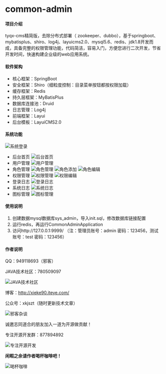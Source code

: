# common-admin

#### 项目介绍
tyqx-cms精简版，去除分布式部署（ zookeeper、dubbo），基于springboot、mybatisplus、shiro、log4j、layuicms2.0、mysql5.6、redis、jdk1.8开发而成，具备完整的权限管理功能，代码简洁，容易入门，方便您进行二次开发，节省开发时间，快速构建企业级的web应用系统。

#### 软件架构
- 核心框架：SpringBoot
- 安全框架：Shiro（细粒度控制：目录菜单按钮都按权限加载）
- 缓存框架：Redis
- 持久层框架：MyBatisPlus
- 数据库连接池：Druid
- 日志管理：Log4j
- 前端框架：Layui
- 后台模板：LayuiCMS2.0


#### 系统功能

![系统登录](https://images.gitee.com/uploads/images/2018/1207/094644_9780f0b4_583593.jpeg "登录页面.jpg")
- 后台首页
![后台首页](https://images.gitee.com/uploads/images/2018/1117/190342_193c79a8_583593.png "后台首页.png")
- 用户管理
![用户管理](https://images.gitee.com/uploads/images/2018/1011/085535_f29e112c_583593.png "用户管理.png")
- 角色管理
![角色管理](https://images.gitee.com/uploads/images/2018/1011/085601_935470aa_583593.png "角色管理.png")
![角色添加](https://images.gitee.com/uploads/images/2018/1011/085624_1cfecc20_583593.png "角色添加.png")
![角色编辑](https://images.gitee.com/uploads/images/2018/1011/085643_1e47e2e8_583593.png "角色编辑.png")
- 权限管理
![权限管理](https://images.gitee.com/uploads/images/2018/1011/085704_272939a3_583593.png "权限管理.png")
![权限编辑](https://images.gitee.com/uploads/images/2018/1011/085750_41109161_583593.png "权限编辑.png")
- 登录日志
![登录日志](https://images.gitee.com/uploads/images/2018/1011/085817_40092e73_583593.png "登录日志.png")
- 系统日志
![系统日志](https://images.gitee.com/uploads/images/2018/1117/190424_dab9b4dc_583593.png "系统日志.png")
- 图标管理
![图标管理](https://images.gitee.com/uploads/images/2018/1011/085838_f1bca5d2_583593.png "图标管理.png")

#### 使用说明

1. 创建数据mysql数据库sys_admin，导入init.sql，修改数据库链接配置
2. 运行redis，再运行CommonAdminApplication
3. 访问http://127.0.0.1:9999/ （注：管理员账号：admin 密码：123456，测试账号：test 密码：123456）

#### 作者说明

QQ：949118693（邪客）

JAVA技术社区：780509097

![JAVA技术社区](https://images.gitee.com/uploads/images/2018/0906/181739_496c27c1_583593.png "Java技术社区群聊二维码.png")

博客：http://xieke90.iteye.com/

公众号：xkjszt（随时更新技术文章）

![邪客杂谈](https://images.gitee.com/uploads/images/2018/0902/104634_2a5baaa1_583593.jpeg "qrcode_for_gh_1b3c05e1fe5e_258.jpg")

诚邀志同道合的朋友加入一道为开源做贡献！

专注开源开发群：877894892

![专注开源开发](https://images.gitee.com/uploads/images/2018/1010/114348_9fa0b4f2_583593.png "专注开源开发群聊二维码.png")

 **闲暇之余请作者喝杯咖啡吧！** 

![喝杯咖啡](https://images.gitee.com/uploads/images/2018/1117/191310_26ac9c2b_583593.png "喝杯咖啡.png")
